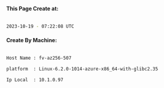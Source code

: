 
   
#### This Page Create at:

```bash

2023-10-19 - 07:22:08 UTC

```

#### Create By Machine:

```bash

Host Name : fv-az256-507

platform  : Linux-6.2.0-1014-azure-x86_64-with-glibc2.35

Ip Local  : 10.1.0.97

```

